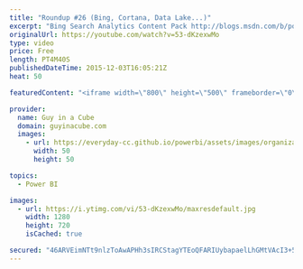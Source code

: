 ```yaml
---
title: "Roundup #26 (Bing, Cortana, Data Lake...)"
excerpt: "Bing Search Analytics Content Pack http://blogs.msdn.com/b/powerbi/archive/2015/12/02/search-analytics-from-bing-on-your-power-bi-dashboards.aspx  Power BI – Updates from browser to desktop and new automated insights http://blogs.msdn.com/b/powerbi/archive/2015/12/02/power-bi-updates-from-browser-to-desktop-and-new-automated-insights-mf.aspx"
originalUrl: https://youtube.com/watch?v=53-dKzexwMo
type: video
price: Free
length: PT4M40S
publishedDateTime: 2015-12-03T16:05:21Z
heat: 50

featuredContent: "<iframe width=\"800\" height=\"500\" frameborder=\"0\" src=\"https://www.youtube.com/embed/53-dKzexwMo\" allow=\"accelerometer; autoplay; encrypted-media; gyroscope; picture-in-picture\" allowfullscreen></iframe>"

provider:
  name: Guy in a Cube
  domain: guyinacube.com
  images:
    - url: https://everyday-cc.github.io/powerbi/assets/images/organizations/guyinacube.com-50x50.jpg
      width: 50
      height: 50

topics:
  - Power BI

images:
  - url: https://i.ytimg.com/vi/53-dKzexwMo/maxresdefault.jpg
    width: 1280
    height: 720
    isCached: true

secured: "46ARVEimNTt9nlzToAwAPHh3sIRCStagYTEoQFARIUybapaelLhGMtVAcI3+5W4SISROgovYLfXpSTvnOW4ZqbEPIY9TiL1EgdxE+Ji+zpSgpo0cWuIgSmnoX7Z1fNZYkspopZJotTAyt+nnKR77mRW0yM9cxoWRB1rpVHekVTtub5VoY/IKVZoLoWD4TCVwf9A4M6SFrbTg5s4Npic4hcEHFiL8uATsCh8yCh/luMsalvq42ZM68i29iEGYgfQEc/GMWrqvCirqj690AJg1luvn+yam8anQIXVYVoXn+WjCMYRvve9hJeuuSQMsRdIrALG5yRXOJahuHC5vrRSCxkP+2VqQcLOLYndkcJznohK/GhwDuGA1AhrLIjAp4BgnGvAm8OeqmzjjokFWuvTl6aqryZEReY9iclrXTpDR+EQ=;bEf5b6F0qcM8r3ftus1bxg=="
---
```


